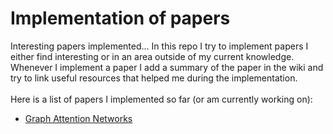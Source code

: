 # Implementation of papers
Interesting papers implemented...
In this repo I try to implement papers I either find interesting or in an area outside of my current knowledge. Whenever I implement a paper I add a summary of the paper in the wiki and try to link useful resources that helped me during the implementation. <br> <br>
Here is a list of papers I implemented so far (or am currently working on):
* [Graph Attention Networks](https://arxiv.org/abs/1710.10903)
